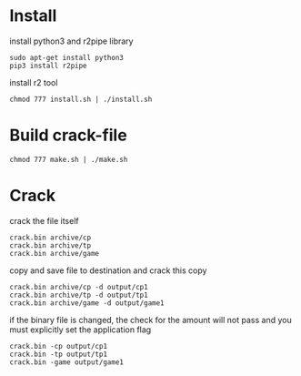 # Install

install python3 and r2pipe library
```
sudo apt-get install python3
pip3 install r2pipe
```

install r2 tool
```
chmod 777 install.sh | ./install.sh
```
# Build crack-file

```
chmod 777 make.sh | ./make.sh
```


# Crack

crack the file itself
```
crack.bin archive/cp 
crack.bin archive/tp
crack.bin archive/game
```

copy and save file to destination and crack this copy
```
crack.bin archive/cp -d output/cp1
crack.bin archive/tp -d output/tp1
crack.bin archive/game -d output/game1
```

if the binary file is changed, the check for the amount will not pass and you must explicitly set the application flag
```
crack.bin -cp output/cp1
crack.bin -tp output/tp1
crack.bin -game output/game1
```
